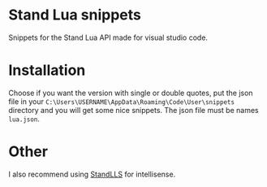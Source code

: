 # Stand Lua snippets

Snippets for the Stand Lua API made for visual studio code.

# Installation

Choose if you want the version with single or double quotes, put the json file in your `C:\Users\USERNAME\AppData\Roaming\Code\User\snippets` directory and you will get some nice snippets. The json file must be names `lua.json`.

# Other

I also recommend using [StandLLS](https://github.com/well-in-that-case/StandLLS) for intellisense. 
